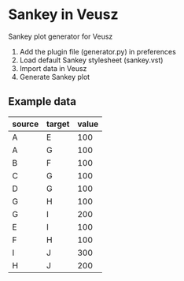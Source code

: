 # Sankey in Veusz
Sankey plot generator for Veusz

1. Add the plugin file (generator.py) in preferences
2. Load default Sankey stylesheet (sankey.vst)
3. Import data in Veusz
4. Generate Sankey plot

## Example data

| source | target | value |
|--------|--------|-------|
| A      | E      | 100   |
| A      | G      | 100   |
| B      | F      | 100   |
| C      | G      | 100   |
| D      | G      | 100   |
| G      | H      | 100   |
| G      | I      | 200   |
| E      | I      | 100   |
| F      | H      | 100   |
| I      | J      | 300   |
| H      | J      | 200   |
